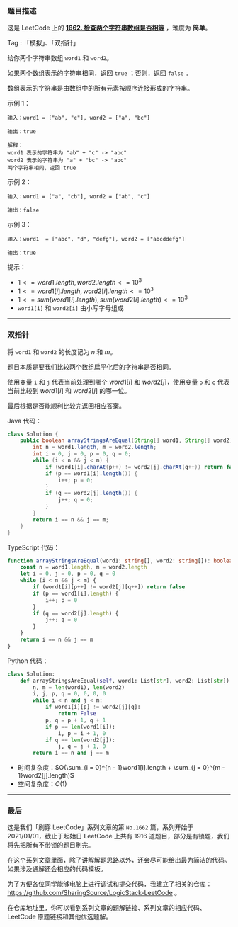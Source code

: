 ### 题目描述

这是 LeetCode 上的 **[1662. 检查两个字符串数组是否相等](https://leetcode.cn/problems/check-if-two-string-arrays-are-equivalent/solution/by-ac_oier-h0l6/)** ，难度为 **简单**。

Tag : 「模拟」、「双指针」



给你两个字符串数组 `word1` 和 `word2`。

如果两个数组表示的字符串相同，返回 `true` ；否则，返回 `false` 。

数组表示的字符串是由数组中的所有元素按顺序连接形成的字符串。

示例 1：
```
输入：word1 = ["ab", "c"], word2 = ["a", "bc"]

输出：true

解释：
word1 表示的字符串为 "ab" + "c" -> "abc"
word2 表示的字符串为 "a" + "bc" -> "abc"
两个字符串相同，返回 true
```
示例 2：
```
输入：word1 = ["a", "cb"], word2 = ["ab", "c"]

输出：false
```
示例 3：
```
输入：word1  = ["abc", "d", "defg"], word2 = ["abcddefg"]

输出：true
```

提示：
* $1 <= word1.length, word2.length <= 10^3$
* $1 <= word1[i].length, word2[i].length <= 10^3$
* $1 <= sum(word1[i].length), sum(word2[i].length) <= 10^3$
* `word1[i]` 和 `word2[i]` 由小写字母组成

---

### 双指针

将 `word1` 和 `word2` 的长度记为 $n$ 和 $m$。

题目本质是要我们比较两个数组扁平化后的字符串是否相同。

使用变量 `i` 和 `j` 代表当前处理到哪个 $word1[i]$ 和 $word2[j]$，使用变量 `p` 和 `q` 代表当前比较到 $word1[i]$ 和 $word2[j]$ 的哪一位。

最后根据是否能顺利比较完返回相应答案。

Java 代码：
```Java
class Solution {
    public boolean arrayStringsAreEqual(String[] word1, String[] word2) {
        int n = word1.length, m = word2.length;
        int i = 0, j = 0, p = 0, q = 0;
        while (i < n && j < m) {
            if (word1[i].charAt(p++) != word2[j].charAt(q++)) return false;
            if (p == word1[i].length()) {
                i++; p = 0;
            }
            if (q == word2[j].length()) {
                j++; q = 0;
            }
        }
        return i == n && j == m;
    }
}
```
TypeScript 代码：
```TypeScript
function arrayStringsAreEqual(word1: string[], word2: string[]): boolean {
    const n = word1.length, m = word2.length
    let i = 0, j = 0, p = 0, q = 0
    while (i < n && j < m) {
        if (word1[i][p++] != word2[j][q++]) return false
        if (p == word1[i].length) {
            i++; p = 0
        }
        if (q == word2[j].length) {
            j++; q = 0
        }
    }
    return i == n && j == m
}
```
Python 代码：
```Python
class Solution:
    def arrayStringsAreEqual(self, word1: List[str], word2: List[str]) -> bool:
        n, m = len(word1), len(word2)
        i, j, p, q = 0, 0, 0, 0
        while i < n and j < m:
            if word1[i][p] != word2[j][q]:
                return False
            p, q = p + 1, q + 1
            if p == len(word1[i]):
                i, p = i + 1, 0
            if q == len(word2[j]):
                j, q = j + 1, 0
        return i == n and j == m
```
* 时间复杂度：$O(\sum_{i = 0}^{n - 1}word1[i].length + \sum_{j = 0}^{m - 1}word2[j].length)$
* 空间复杂度：$O(1)$

---

### 最后

这是我们「刷穿 LeetCode」系列文章的第 `No.1662` 篇，系列开始于 2021/01/01，截止于起始日 LeetCode 上共有 1916 道题目，部分是有锁题，我们将先把所有不带锁的题目刷完。

在这个系列文章里面，除了讲解解题思路以外，还会尽可能给出最为简洁的代码。如果涉及通解还会相应的代码模板。

为了方便各位同学能够电脑上进行调试和提交代码，我建立了相关的仓库：https://github.com/SharingSource/LogicStack-LeetCode 。

在仓库地址里，你可以看到系列文章的题解链接、系列文章的相应代码、LeetCode 原题链接和其他优选题解。

